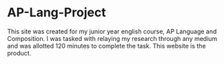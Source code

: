 # AP-Lang-Project

This site was created for my junior year english course, AP Language and Composition. I was tasked with relaying my research through any medium and was allotted 120 minutes to complete the task. This website is the product.
